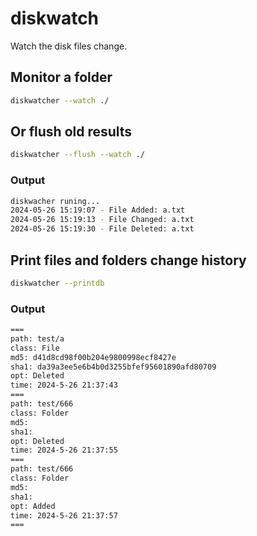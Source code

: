 # diskwatch

Watch the disk files change.


## Monitor a folder

```bash
diskwatcher --watch ./
```

## Or flush old results

```bash
diskwatcher --flush --watch ./
```

### Output

```bash
diskwacher runing...
2024-05-26 15:19:07 - File Added: a.txt
2024-05-26 15:19:13 - File Changed: a.txt
2024-05-26 15:19:30 - File Deleted: a.txt
```

## Print files and folders change history

```bash
diskwatcher --printdb
```

### Output

```bash
===
path: test/a
class: File
md5: d41d8cd98f00b204e9800998ecf8427e
sha1: da39a3ee5e6b4b0d3255bfef95601890afd80709
opt: Deleted
time: 2024-5-26 21:37:43
===
path: test/666
class: Folder
md5: 
sha1: 
opt: Deleted
time: 2024-5-26 21:37:55
===
path: test/666
class: Folder
md5: 
sha1: 
opt: Added
time: 2024-5-26 21:37:57
===
```
